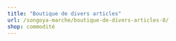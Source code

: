 ```yaml
---
title: "Boutique de divers articles"
url: /songoya-marche/boutique-de-divers-articles-8/
shop: commodité
---
```

